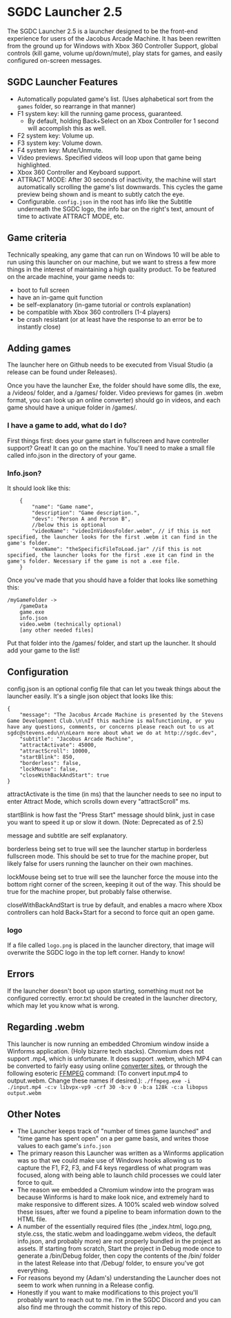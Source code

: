 # SGDC Launcher 2.5
The SGDC Launcher 2.5 is a launcher designed to be the front-end experience for users of the Jacobus Arcade Machine. It has been rewritten from the ground up for Windows with Xbox 360 Controller Support, global controls (kill game, volume up/down/mute), play stats for games, and easily configured on-screen messages.


## SGDC Launcher Features

- Automatically populated game's list. (Uses alphabetical sort from the `games` folder, so rearrange in that manner)
- F1 system key: kill the running game process, guaranteed.
    - By default, holding Back+Select on an Xbox Controller for 1 second will accomplish this as well.
- F2 system key: Volume up.
- F3 system key: Volume down.
- F4 system key: Mute/Unmute.
- Video previews. Specified videos will loop upon that game being highlighted.
- Xbox 360 Controller and Keyboard support.
- ATTRACT MODE: After 30 seconds of inactivity, the machine will start automatically scrolling the game's list downwards. This cycles the game preview being shown and is meant to subtly catch the eye.
- Configurable. `config.json` in the root has info like the Subtitle underneath the SGDC logo, the info bar on the right's text, amount of time to activate ATTRACT MODE, etc.

## Game criteria

Technically speaking, any game that can run on Windows 10 will be able to run using this launcher on our machine, but we want to stress a few more things in the interest of maintaining a high quality product.
To be featured on the arcade machine, your game needs to:
- boot to full screen
- have an in-game quit function
- be self-explanatory (in-game tutorial or controls explanation)
- be compatible with Xbox 360 controllers (1-4 players)
- be crash resistant (or at least have the response to an error be to instantly close)

## Adding games
The launcher here on Github needs to be executed from Visual Studio (a release can be found under Releases).

Once you have the launcher Exe, the folder should have some dlls, the exe, a /videos/ folder, and a /games/ folder. Video previews for games (in .webm format, you can look up an online converter) should go in videos, and each game should have a unique folder in /games/.

### I have a game to add, what do I do?
First things first: does your game start in fullscreen and have controller support? Great! It can go on the machine. You'll need to make a small file called info.json in the directory of your game.

### Info.json?
It should look like this:
```
    {
        "name": "Game name",
        "description": "Game description.",
        "devs": "Person A and Person B",
        //below this is optional
        "videoName": "videoInVideosFolder.webm", // if this is not specified, the launcher looks for the first .webm it can find in the game's folder.
        "exeName": "theSpecificFileToLoad.jar" //if this is not specified, the launcher looks for the first .exe it can find in the game's folder. Necessary if the game is not a .exe file.
    }
```

Once you've made that you should have a folder that looks like something this:
```
/myGameFolder ->
    /gameData
    game.exe
    info.json
    video.webm (technically optional)
    [any other needed files]
```

Put that folder into the /games/ folder, and start up the launcher. It should add your game to the list!

## Configuration
config.json is an optional config file that can let you tweak things about the launcher easily. It's a single json object that looks like this:
```
{
	"message": "The Jacobus Arcade Machine is presented by the Stevens Game Development Club.\n\nIf this machine is malfunctioning, or you have any questions, comments, or concerns please reach out to us at sgdc@stevens.edu\n\nLearn more about what we do at http://sgdc.dev",
	"subtitle": "Jacobus Arcade Machine",
	"attractActivate": 45000,
	"attractScroll": 10000,
	"startBlink": 850,
    "borderless": false,
    "lockMouse": false,
    "closeWithBackAndStart": true
}
```

attractActivate is the time (in ms) that the launcher needs to see no input to enter Attract Mode, which scrolls down every "attractScroll" ms.

startBlink is how fast the "Press Start" message should blink, just in case you want to speed it up or slow it down. (Note: Deprecated as of 2.5)

message and subtitle are self explanatory.

borderless being set to true will see the launcher startup in borderless fullscreen mode. This should be set to true for the machine proper, but likely false for users running the launcher on their own machines.

lockMouse being set to true will see the launcher force the mouse into the bottom right corner of the screen, keeping it out of the way. This should be true for the machine proper, but probably false otherwise.

closeWithBackAndStart is true by default, and enables a macro where Xbox controllers can hold Back+Start for a second to force quit an open game.

### logo
If a file called `logo.png` is placed in the launcher directory, that image will overwrite the SGDC logo in the top left corner. Handy to know!


## Errors
If the launcher doesn't boot up upon starting, something must not be configured correctly. error.txt should be created in the launcher directory, which may let you know what is wrong.

## Regarding .webm
This launcher is now running an embedded Chromium window inside a Winforms application. (Holy bizarre tech stacks). Chromium does not support .mp4, which is unfortunate. It does support .webm, which MP4 can be converted to fairly easy using online [converter sites](https://cloudconvert.com/webm-converter), or through the following esoteric [FFMPEG](https://ffmpeg.org/download.html) command:
(To convert input.mp4 to output.webm. Change these names if desired.):
`./ffmpeg.exe -i ./input.mp4 -c:v libvpx-vp9 -crf 30 -b:v 0 -b:a 128k -c:a libopus output.webm`

## Other Notes
- The Launcher keeps track of "number of times game launched" and "time game has spent open" on a per game basis, and writes those values to each game's `info.json`
- The primary reason this Launcher was written as a Winforms application was so that we could make use of Windows hooks allowing us to capture the F1, F2, F3, and F4 keys regardless of what program was focused, along with being able to launch child processes we could later force to quit.
- The reason we embedded a Chromium window into the program was because Winforms is hard to make look nice, and extremely hard to make responsive to different sizes. A 100% scaled web window solved these issues, after we found a pipeline to beam information down to the HTML file.
- A number of the essentially required files (the _index.html, logo.png, style.css, the static.webm and loadinggame.webm videos, the default info.json, and probably more) are not properly bundled in the project as assets. If starting from scratch, Start the project in Debug mode once to generate a /bin/Debug folder, then copy the contents of the /bin/ folder in the latest Release into that /Debug/ folder, to ensure you've got everything.
- For reasons beyond my (Adam's) understanding the Launcher does not seem to work when running in a Release config.
- Honestly if you want to make modifications to this project you'll probably want to reach out to me. I'm in the SGDC Discord and you can also find me through the commit history of this repo.